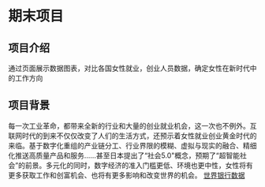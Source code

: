 # 期末项目

## 项目介绍
通过页面展示数据图表，对比各国女性就业，创业人员数据，确定女性在新时代中的工作方向
## 项目背景
每一次工业革命，都带来全新的行业和大量的创业就业机会，这一次也不例外。互联网时代的到来不仅仅改变了人们的生活方式，还预示着女性就业创业黄金时代的来临。基于数字化重组的产业链分工、行业界限的模糊、虚拟与现实的融合、精细化推送高质量产品和服务……甚至日本提出了“社会5.0"概念，预期了“超智能社会”的前景。多元化的同时，数字经济的准入门槛更低、环境也更中性，女性将有更多获取工作和创富机会、也将有更多影响和改变世界的机会。
[世界银行数据](https://data.worldbank.org.cn/indicator)
